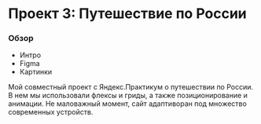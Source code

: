 # Проект 3: Путешествие по России

### Обзор
* Интро
* Figma
* Картинки

Мой совместный проект с Яндекс.Практикум о путешествии по России.
В нем мы использовали флексы и гриды, а также позиционирование и анимации.
Не маловажный момент, сайт адаптиворан под множество современных устройств. 

